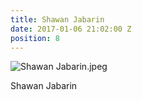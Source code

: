 ```yaml
---
title: Shawan Jabarin
date: 2017-01-06 21:02:00 Z
position: 8
---
```


![Shawan Jabarin.jpeg](/uploads/Shawan%20Jabarin.jpeg)

Shawan Jabarin